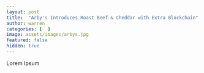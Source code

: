 ```yaml
---
layout: post
title:  "Arby's Introduces Roast Beef & Cheddar with Extra Blockchain"
author: warren
categories: [  ]
image: assets/images/arbys.jpg
featured: false
hidden: true
---
```


Lorem Ipsum